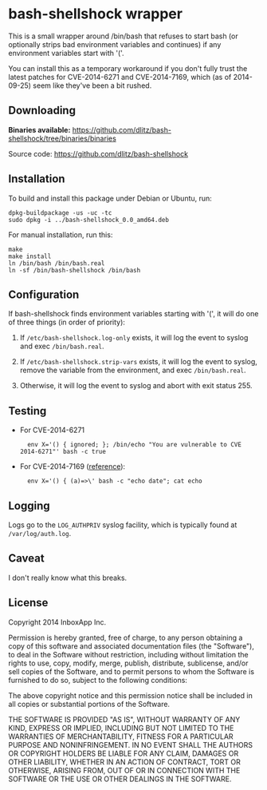 bash-shellshock wrapper
=======================

This is a small wrapper around /bin/bash that refuses to start bash (or
optionally strips bad environment variables and continues) if any environment
variables start with '('.

You can install this as a temporary workaround if you don't fully trust the
latest patches for CVE-2014-6271 and CVE-2014-7169, which (as of 2014-09-25)
seem like they've been a bit rushed.


Downloading
-----------

**Binaries available:** https://github.com/dlitz/bash-shellshock/tree/binaries/binaries

Source code: https://github.com/dlitz/bash-shellshock


Installation
------------

To build and install this package under Debian or Ubuntu, run:

    dpkg-buildpackage -us -uc -tc
    sudo dpkg -i ../bash-shellshock_0.0_amd64.deb

For manual installation, run this:

    make
    make install
    ln /bin/bash /bin/bash.real
    ln -sf /bin/bash-shellshock /bin/bash


Configuration
-------------

If bash-shellshock finds environment variables starting with '(', it will do
one of three things (in order of priority):

1. If `/etc/bash-shellshock.log-only` exists, it will log the event to syslog
   and exec `/bin/bash.real`.

2. If `/etc/bash-shellshock.strip-vars` exists, it will log the event to
   syslog, remove the variable from the environment, and exec `/bin/bash.real`.

3. Otherwise, it will log the event to syslog and abort with exit status 255.


Testing
-------

* For CVE-2014-6271

        env X='() { ignored; }; /bin/echo "You are vulnerable to CVE 2014-6271"' bash -c true

* For CVE-2014-7169 ([reference](https://twitter.com/taviso/status/514887394294652929)):

        env X='() { (a)=>\' bash -c "echo date"; cat echo



Logging
-------

Logs go to the `LOG_AUTHPRIV` syslog facility, which is typically found at `/var/log/auth.log`.


Caveat
------

I don't really know what this breaks.


License
-------
Copyright 2014 InboxApp Inc.

Permission is hereby granted, free of charge, to any person obtaining a
copy of this software and associated documentation files (the "Software"),
to deal in the Software without restriction, including without limitation
the rights to use, copy, modify, merge, publish, distribute, sublicense,
and/or sell copies of the Software, and to permit persons to whom the
Software is furnished to do so, subject to the following conditions:

The above copyright notice and this permission notice shall be included
in all copies or substantial portions of the Software.

THE SOFTWARE IS PROVIDED "AS IS", WITHOUT WARRANTY OF ANY KIND, EXPRESS
OR IMPLIED, INCLUDING BUT NOT LIMITED TO THE WARRANTIES OF
MERCHANTABILITY, FITNESS FOR A PARTICULAR PURPOSE AND NONINFRINGEMENT.
IN NO EVENT SHALL THE AUTHORS OR COPYRIGHT HOLDERS BE LIABLE FOR ANY
CLAIM, DAMAGES OR OTHER LIABILITY, WHETHER IN AN ACTION OF CONTRACT,
TORT OR OTHERWISE, ARISING FROM, OUT OF OR IN CONNECTION WITH THE
SOFTWARE OR THE USE OR OTHER DEALINGS IN THE SOFTWARE.
